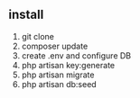 
## install
1) git clone
2) composer update
3) create .env and configure DB
4) php artisan key:generate
5) php artisan migrate
6) php artisan db:seed


